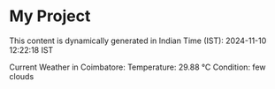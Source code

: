 # My Project

This content is dynamically generated in Indian Time (IST): 2024-11-10 12:22:18 IST


Current Weather in Coimbatore:
Temperature: 29.88 °C
Condition: few clouds
